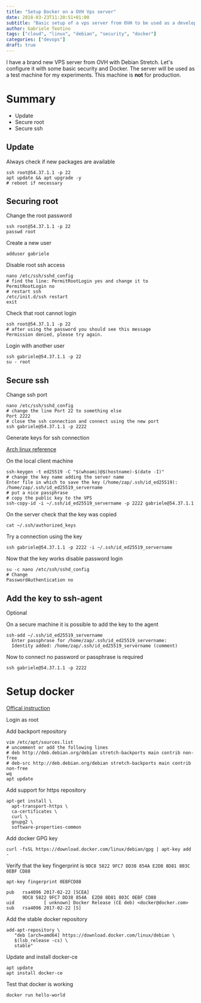 ```yaml
---
title: "Setup Docker on a OVH Vps server"
date: 2018-03-23T11:20:51+01:00
subtitle: "Basic setup of a vps server from OVH to be used as a development machine with Docker"
author: Gabriele Teotino
tags: ["cloud", "linux", "debian", "security", "docker"]
categories: ["devops"]
draft: true
---
```


I have a brand new VPS server from OVH with Debian Stretch. Let's configure it with some basic security and Docker. The server will be used as a test machine for my experiments. This machine is **not** for production.

<!--more-->

# Summary
- Update
- Secure root
- Secure ssh

## Update

Always check if new packages are available
```shell
ssh root@54.37.1.1 -p 22
apt update && apt upgrade -y
# reboot if necessary
```

## Securing root

Change the root password
```shell
ssh root@54.37.1.1 -p 22
passwd root
```

Create a new user
```shell
adduser gabriele
```

Disable root ssh access
```shell
nano /etc/ssh/sshd_config
# find the line: PermitRootLogin yes and change it to
PermitRootLogin no
# restart ssh
/etc/init.d/ssh restart
exit
```

Check that root cannot login
```shell
ssh root@54.37.1.1 -p 22
# after using the password you should see this message
Permission denied, please try again.
```

Login with another user
```shell
ssh gabriele@54.37.1.1 -p 22
su - root
```

## Secure ssh

Change ssh port
```shell
nano /etc/ssh/sshd_config
# change the line Port 22 to something else
Port 2222
# close the ssh connection and connect using the new port
ssh gabriele@54.37.1.1 -p 2222
```

Generate keys for ssh connection

[Arch linux reference](https://wiki.archlinux.org/index.php/SSH_keys)

On the local client machine
```shell
ssh-keygen -t ed25519 -C "$(whoami)@$(hostname)-$(date -I)"
# change the key name adding the server name
Enter file in which to save the key (/home/zap/.ssh/id_ed25519): /home/zap/.ssh/id_ed25519_servername
# put a nice passphrase
# copy the public key to the VPS
ssh-copy-id -i ~/.ssh/id_ed25519_servername -p 2222 gabriele@54.37.1.1
```

On the server check that the key was copied
```shell
cat ~/.ssh/authorized_keys
```

Try a connection using the key
```shell
ssh gabriele@54.37.1.1 -p 2222 -i ~/.ssh/id_ed25519_servername
```

Now that the key works disable password login
```shell
su -c nano /etc/ssh/sshd_config
# Change
PasswordAuthentication no
```

## Add the key to ssh-agent

Optional

On a secure machine it is possible to add the key to the agent

```shell
ssh-add ~/.ssh/id_ed25519_servername
  Enter passphrase for /home/zap/.ssh/id_ed25519_servername:
  Identity added: /home/zap/.ssh/id_ed25519_servername (comment)
```

Now to connect no password or passphrase is required
```shell
ssh gabriele@54.37.1.1 -p 2222
```

# Setup docker
[Offical instruction](https://docs.docker.com/install/linux/docker-ce/debian/)

Login as root

Add backport repository

```shell
vim /etc/apt/sources.list
# uncomment or add the following lines
# deb http://deb.debian.org/debian stretch-backports main contrib non-free
# deb-src http://deb.debian.org/debian stretch-backports main contrib non-free
wq
apt update
```

Add support for https repository

```shell
apt-get install \
  apt-transport-https \
  ca-certificates \
  curl \
  gnupg2 \
  software-properties-common
```

Add docker GPG key
```shell
curl -fsSL https://download.docker.com/linux/debian/gpg | apt-key add -
```

Verify that the key fingerprint is `9DC8 5822 9FC7 DD38 854A E2D8 8D81 803C 0EBF CD88`

```shell
apt-key fingerprint 0EBFCD88

pub   rsa4096 2017-02-22 [SCEA]
      9DC8 5822 9FC7 DD38 854A  E2D8 8D81 803C 0EBF CD88
uid           [ unknown] Docker Release (CE deb) <docker@docker.com>
sub   rsa4096 2017-02-22 [S]
```

Add the stable docker repository
```shell
add-apt-repository \
   "deb [arch=amd64] https://download.docker.com/linux/debian \
   $(lsb_release -cs) \
   stable"
```

Update and install docker-ce
```shell
apt update
apt install docker-ce
```

Test that docker is working
```shell
docker run hello-world
```
